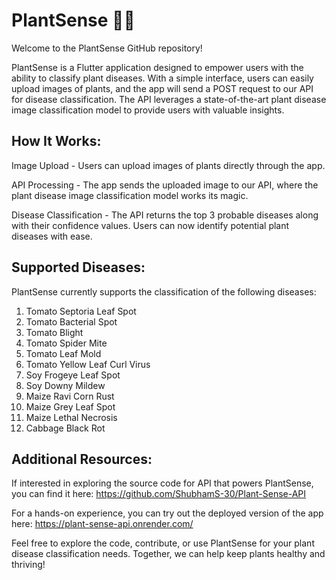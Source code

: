# PlantSense 🌿🌱

Welcome to the PlantSense GitHub repository!

PlantSense is a Flutter application designed to empower users with the ability to classify plant diseases. With a simple interface, users can easily upload images of plants, and the app will send a POST request to our API for disease classification. The API leverages a state-of-the-art plant disease image classification model to provide users with valuable insights.

## How It Works:
Image Upload - Users can upload images of plants directly through the app.

API Processing - The app sends the uploaded image to our API, where the plant disease image classification model works its magic.

Disease Classification - The API returns the top 3 probable diseases along with their confidence values. Users can now identify potential plant diseases with ease.

## Supported Diseases:
PlantSense currently supports the classification of the following diseases:

1. Tomato Septoria Leaf Spot
2. Tomato Bacterial Spot
3. Tomato Blight
4. Tomato Spider Mite
5. Tomato Leaf Mold
6. Tomato Yellow Leaf Curl Virus
7. Soy Frogeye Leaf Spot
8. Soy Downy Mildew
9. Maize Ravi Corn Rust
10. Maize Grey Leaf Spot
11. Maize Lethal Necrosis
12. Cabbage Black Rot

## Additional Resources:
If interested in exploring the source code for API that powers PlantSense, you can find it here: https://github.com/ShubhamS-30/Plant-Sense-API

For a hands-on experience, you can try out the deployed version of the app here: https://plant-sense-api.onrender.com/


Feel free to explore the code, contribute, or use PlantSense for your plant disease classification needs. Together, we can help keep plants healthy and thriving!
